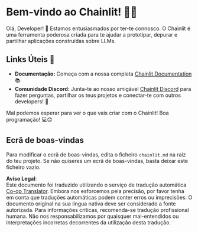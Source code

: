 <!--
CO_OP_TRANSLATOR_METADATA:
{
  "original_hash": "c49526c7abc56b0b5f1e835c1739f18e",
  "translation_date": "2025-07-12T13:53:43+00:00",
  "source_file": "11-mcp/code_samples/github-mcp/chainlit.md",
  "language_code": "pt"
}
-->
# Bem-vindo ao Chainlit! 🚀🤖

Olá, Developer! 👋 Estamos entusiasmados por ter-te connosco. O Chainlit é uma ferramenta poderosa criada para te ajudar a prototipar, depurar e partilhar aplicações construídas sobre LLMs.

## Links Úteis 🔗

- **Documentação:** Começa com a nossa completa [Chainlit Documentation](https://docs.chainlit.io) 📚
- **Comunidade Discord:** Junta-te ao nosso amigável [Chainlit Discord](https://discord.gg/k73SQ3FyUh) para fazer perguntas, partilhar os teus projetos e conectar-te com outros developers! 💬

Mal podemos esperar para ver o que vais criar com o Chainlit! Boa programação! 💻😊

## Ecrã de boas-vindas

Para modificar o ecrã de boas-vindas, edita o ficheiro `chainlit.md` na raiz do teu projeto. Se não quiseres um ecrã de boas-vindas, basta deixar este ficheiro vazio.

**Aviso Legal**:  
Este documento foi traduzido utilizando o serviço de tradução automática [Co-op Translator](https://github.com/Azure/co-op-translator). Embora nos esforcemos pela precisão, por favor tenha em conta que traduções automáticas podem conter erros ou imprecisões. O documento original na sua língua nativa deve ser considerado a fonte autorizada. Para informações críticas, recomenda-se tradução profissional humana. Não nos responsabilizamos por quaisquer mal-entendidos ou interpretações incorretas decorrentes da utilização desta tradução.